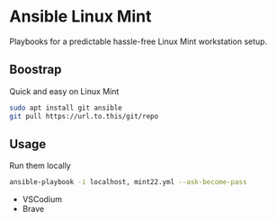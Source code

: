 # Ansible Linux Mint
Playbooks for a predictable hassle-free Linux Mint workstation setup.

## Boostrap
Quick and easy on Linux Mint
```bash
sudo apt install git ansible
git pull https://url.to.this/git/repo
```

## Usage
Run them locally

```bash
ansible-playbook -i localhost, mint22.yml --ask-become-pass
```
* VSCodium
* Brave
